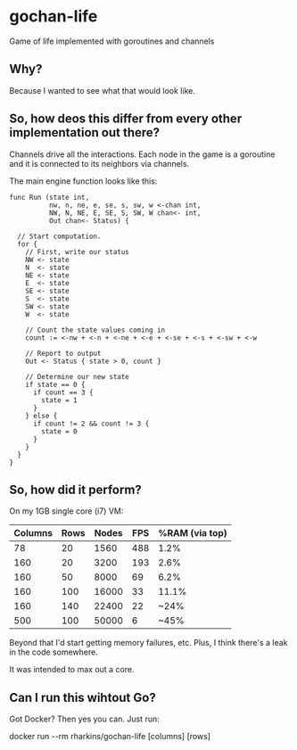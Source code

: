 gochan-life
===========

Game of life implemented with goroutines and channels

## Why?

Because I wanted to see what that would look like.

## So, how deos this differ from every other implementation out there?

Channels drive all the interactions.  Each node in the game is a goroutine and
it is connected to its neighbors via channels.

The main engine function looks like this:

    func Run (state int,
              nw, n, ne, e, se, s, sw, w <-chan int,
              NW, N, NE, E, SE, S, SW, W chan<- int,
              Out chan<- Status) {

      // Start computation.
      for {
        // First, write our status
        NW <- state
        N  <- state
        NE <- state
        E  <- state
        SE <- state
        S  <- state
        SW <- state
        W  <- state

        // Count the state values coming in
        count := <-nw + <-n + <-ne + <-e + <-se + <-s + <-sw + <-w

        // Report to output
        Out <- Status { state > 0, count }

        // Determine our new state
        if state == 0 {
          if count == 3 {
            state = 1
          }
        } else {
          if count != 2 && count != 3 {
            state = 0
          }
        }
      }
    }


## So, how did it perform?

On my 1GB single core (i7) VM:

| Columns | Rows | Nodes | FPS | %RAM (via top)
|---------|------|-------|-----|-------------
| 78      | 20   | 1560  | 488 | 1.2%
| 160     | 20   | 3200  | 193 | 2.6%
| 160     | 50   | 8000  | 69  | 6.2%
| 160     | 100  | 16000 | 33  | 11.1%
| 160     | 140  | 22400 | 22  | ~24%
| 500     | 100  | 50000 | 6   | ~45%

Beyond that I'd start getting memory failures, etc.  Plus, I think there's a 
leak in the code somewhere.

It was intended to max out a core.

## Can I run this wihtout Go?

Got Docker?  Then yes you can.  Just run:

docker run --rm rharkins/gochan-life [columns] [rows]


